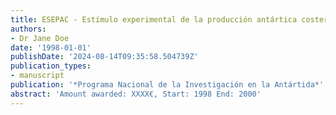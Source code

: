 ```yaml
---
title: ESEPAC - Estímulo experimental de la producción antártica costera
authors:
- Dr Jane Doe
date: '1998-01-01'
publishDate: '2024-08-14T09:35:58.504739Z'
publication_types:
- manuscript
publication: '*Programa Nacional de la Investigación en la Antártida*'
abstract: 'Amount awarded: XXXX€, Start: 1998 End: 2000'
---
```

